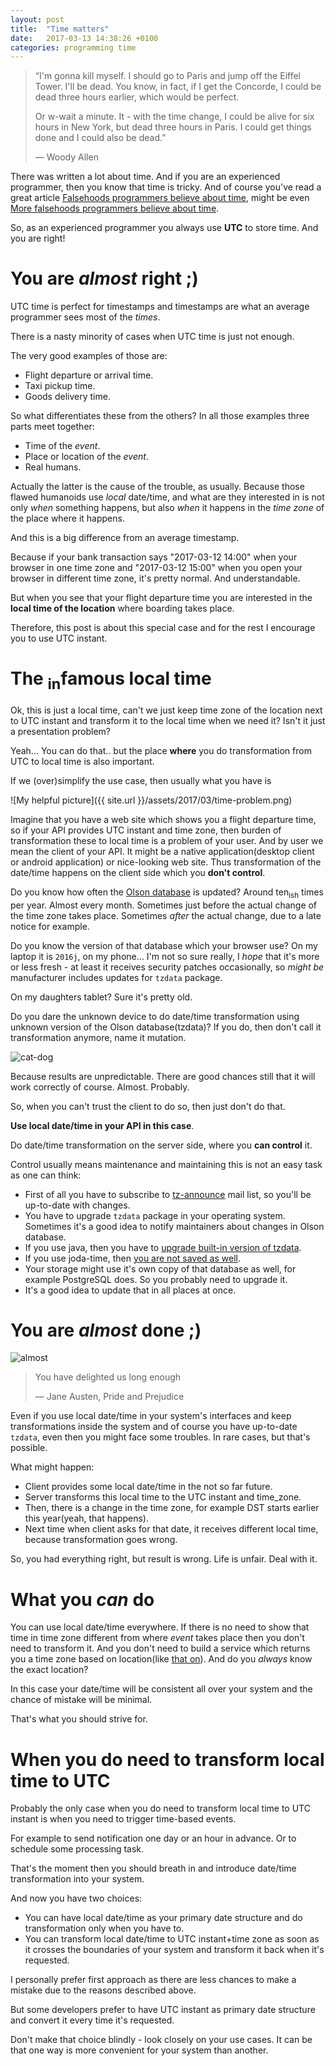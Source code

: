 ```yaml
---
layout: post
title:  "Time matters"
date:   2017-03-13 14:38:26 +0100
categories: programming time
---
```


> “I'm gonna kill myself. I should go to Paris and jump off the Eiffel Tower. I'll be dead.
> You know, in fact, if I get the Concorde, I could be dead three hours earlier, which would be perfect.
>
> Or w-wait a minute. It - with the time change, I could be alive for six hours in New York,
> but dead three hours in Paris. I could get things done and I could also be dead.”
>
> ― Woody Allen

There was written a lot about time. And if you are an experienced programmer, then you know that time is tricky.
And of course you've read a great article [Falsehoods programmers believe about time](http://infiniteundo.com/post/25326999628/falsehoods-programmers-believe-about-time),
might be even [More falsehoods programmers believe about time](http://infiniteundo.com/post/25509354022/more-falsehoods-programmers-believe-about-time).

So, as an experienced programmer you always use **UTC** to store time. And you are right!

# You are *almost* right ;)

UTC time is perfect for timestamps and timestamps are what an average programmer sees most of the _times_.

There is a nasty minority of cases when UTC time is just not enough.

The very good examples of those are:
 * Flight departure or arrival time.
 * Taxi pickup time.
 * Goods delivery time.

So what differentiates these from the others?
In all those examples three parts meet together:
 * Time of the _event_.
 * Place or location of the _event_.
 * Real humans.

Actually the latter is the cause of the trouble, as usually. Because those flawed humanoids use _local_ date/time,
and what are they interested in is not only _when_ something happens, but also _when_ it happens in the _time zone_ of the place where it happens.

And this is a big difference from an average timestamp.

Because if your bank transaction says "2017-03-12 14:00" when your browser in one time zone and
"2017-03-12 15:00" when you open your browser in different time zone, it's pretty normal. And understandable.

But when you see that your flight departure time you are interested in the **local time of the location** where boarding takes place.

Therefore, this post is about this special case and for the rest I encourage you to use UTC instant.

# The <sub>in</sub>famous local time

Ok, this is just a local time, can't we just keep time zone of the location next to UTC instant and transform it to the local
time when we need it? Isn't it just a presentation problem?

Yeah... You can do that.. but the place **where** you do transformation from UTC to local time is also important.

If we (over)simplify the use case, then usually what you have is

![My helpful picture]({{ site.url }}/assets/2017/03/time-problem.png)

Imagine that you have a web site which shows you a flight departure time, so if your API provides UTC instant and time zone,
then burden of transformation these to local time is a problem of your user. And by user we mean the client of your API.
It might be a native application(desktop client or android application) or nice-looking web site. Thus transformation
of the date/time happens on the client side which you **don't control**.

Do you know how often the [Olson database](https://en.wikipedia.org/wiki/Tz_database) is updated?
Around ten<sub>ish</sub> times per year. Almost every month. Sometimes just before the actual change of the time zone takes place.
Sometimes _after_ the actual change, due to a late notice for example.

Do you know the version of that database which your browser use? On my laptop it is `2016j`, on my phone...
I'm not so sure really, I _hope_ that it's more or less fresh - at least it receives security patches occasionally,
so _might be_ manufacturer includes updates for `tzdata` package.

On my daughters tablet? Sure it's pretty old.

Do you dare the unknown device to do date/time transformation using unknown version of the Olson database(tzdata)?
If you do, then don't call it transformation anymore, name it mutation.

![cat-dog](https://i.imgur.com/PCLti9D.jpg)

Because results are unpredictable. There are good chances still that it will work correctly of course. Almost. Probably.

So, when you can't trust the client to do so, then just don't do that.

**Use local date/time in your API in this case**.

Do date/time transformation on the server side, where you **can control** it.

Control usually means maintenance and maintaining this is not an easy task as one can think:
 * First of all you have to subscribe to [tz-announce](https://mm.icann.org/mailman/listinfo/tz-announce) mail list, so you'll be up-to-date with changes.
 * You have to upgrade `tzdata` package in your operating system. Sometimes it's a good idea to notify maintainers about changes in Olson database.
 * If you use java, then you have to [upgrade built-in version of tzdata](http://www.oracle.com/technetwork/java/javase/tzupdater-readme-136440.html).
 * If you use joda-time, then [you are not saved as well](http://www.joda.org/joda-time/tz_update.html).
 * Your storage might use it's own copy of that database as well, for example PostgreSQL does. So you probably need to upgrade it.
 * It's a good idea to update that in all places at once.

# You are *almost* done ;)

![almost](https://i.imgur.com/3vgQCbh.jpg)

> You have delighted us long enough
>
> ― Jane Austen, Pride and Prejudice

Even if you use local date/time in your system's interfaces and keep transformations inside the system and of course
you have up-to-date `tzdata`, even then you might face some troubles. In rare cases, but that's possible.

What might happen:

 * Client provides some local date/time in the not so far future.
 * Server transforms this local time to the UTC instant and time_zone.
 * Then, there is a change in the time zone, for example DST starts earlier this year(yeah, that happens).
 * Next time when client asks for that date, it receives different local time, because transformation goes wrong.

So, you had everything right, but result is wrong. Life is unfair. Deal with it.

# What you _can_ do

You can use local date/time everywhere. If there is no need to show that time in time zone different from where
_event_ takes place then you don't need to transform it.
And you don't need to build a service which returns you a time zone
based on location(like [that on](https://developers.google.com/maps/documentation/timezone/intro)).
And do you _always_ know the exact location?

In this case your date/time will be consistent all over your system and the chance of mistake will be minimal.

That's what you should strive for.

# When you **do need** to transform local time to UTC

Probably the only case when you do need to transform local time to UTC instant is when
you need to trigger time-based events.

For example to send notification one day or an hour in advance. Or to schedule some processing task.

That's the moment then you should breath in and introduce date/time transformation into your system.

And now you have two choices:

* You can have local date/time as your primary date structure and
do transformation only when you have to.
* You can transform local date/time to UTC instant+time zone as soon as it crosses the boundaries
of your system and transform it back when it's requested.

I personally prefer first approach as there are less chances to make a mistake due to the reasons described above.

But some developers prefer to have UTC instant as primary date structure and convert it every time it's requested.

Don't make that choice blindly - look closely on your use cases.
It can be that one way is more convenient for your system than another.


